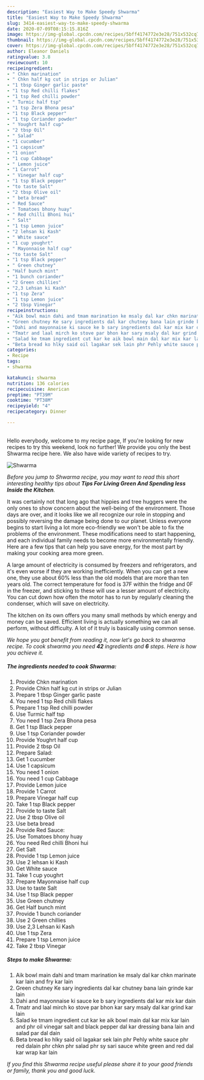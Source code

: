 ```yaml
---
description: "Easiest Way to Make Speedy Shwarma"
title: "Easiest Way to Make Speedy Shwarma"
slug: 3414-easiest-way-to-make-speedy-shwarma
date: 2020-07-09T08:15:15.816Z
image: https://img-global.cpcdn.com/recipes/5bff4174772e3e28/751x532cq70/shwarma-recipe-main-photo.jpg
thumbnail: https://img-global.cpcdn.com/recipes/5bff4174772e3e28/751x532cq70/shwarma-recipe-main-photo.jpg
cover: https://img-global.cpcdn.com/recipes/5bff4174772e3e28/751x532cq70/shwarma-recipe-main-photo.jpg
author: Eleanor Daniels
ratingvalue: 3.8
reviewcount: 10
recipeingredient:
- " Chkn marination"
- " Chkn half kg cut in strips or Julian"
- "1 tbsp Ginger garlic paste"
- "1 tsp Red chilli flakes"
- "1 tsp Red chilli powder"
- " Turmic half tsp"
- "1 tsp Zera Bhona pesa"
- "1 tsp Black pepper"
- "1 tsp Coriander powder"
- " Youghrt half cup"
- "2 tbsp Oil"
- " Salad"
- "1 cucumber"
- "1 capsicum"
- "1 onion"
- "1 cup Cabbage"
- " Lemon juice"
- "1 Carrot"
- " Vinegar half cup"
- "1 tsp Black pepper"
- "to taste Salt"
- "2 tbsp Olive oil"
- " beta bread"
- " Red Sauce"
- " Tomatoes bhony huay"
- " Red chilli Bhoni hui"
- " Salt"
- "1 tsp Lemon juice"
- "2 lehsan ki Kash"
- " White sauce"
- "1 cup youghrt"
- " Mayonnaise half cup"
- "to taste Salt"
- "1 tsp Black pepper"
- " Green chutney"
- "Half bunch mint"
- "1 bunch coriander"
- "2 Green chillies"
- "2,3 Lehsan ki Kash"
- "1 tsp Zera"
- "1 tsp Lemon juice"
- "2 tbsp Vinegar"
recipeinstructions:
- "Aik bowl main dahi and tmam marination ke msaly dal kar chkn marinate kar lain and fry kar lain"
- "Green chutney Ke sary ingredients dal kar chutney bana lain grinde kar lain"
- "Dahi and mayonnaise ki sauce ke b sary ingredients dal kar mix kar dain"
- "Tmatr and laal mirch ko stove par bhon kar sary msaly dal kar grind kar lain"
- "Salad ke tmam ingredient cut kar ke aik bowl main dal kar mix kar lain and phr oil vinegar salt and black pepper dal kar dressing bana lain and salad par dal dain"
- "Beta bread ko hlky said oil lagakar sek lain phr Pehly white sauce phr red dalain phr chkn phr salad phr sy sari sauce white green and red dal kar wrap kar lain"
categories:
- Recipe
tags:
- shwarma

katakunci: shwarma 
nutrition: 136 calories
recipecuisine: American
preptime: "PT39M"
cooktime: "PT38M"
recipeyield: "4"
recipecategory: Dinner

---
```

<br>
Hello everybody, welcome to my recipe page, If you're looking for new recipes to try this weekend, look no further! We provide you only the best Shwarma recipe here. We also have wide variety of recipes to try.
<br>


![Shwarma](https://img-global.cpcdn.com/recipes/5bff4174772e3e28/751x532cq70/shwarma-recipe-main-photo.jpg)

<i>Before you jump to Shwarma recipe, you may want to read this short interesting healthy tips about 
<strong>Tips For Living Green And Spending less Inside the Kitchen</strong>.</i>
</br>

It was certainly not that long ago that hippies and tree huggers were the only ones to show concern about the well-being of the environment. Those days are over, and it looks like we all recognize our role in stopping and possibly reversing the damage being done to our planet. Unless everyone begins to start living a lot more eco-friendly we won't be able to fix the problems of the environment. These modifications need to start happening, and each individual family needs to become more environmentally friendly. Here are a few tips that can help you save energy, for the most part by making your cooking area more green.

A large amount of electricity is consumed by freezers and refrigerators, and it's even worse if they are working inefficiently. When you can get a new one, they use about 60% less than the old models that are more than ten years old. The correct temperature for food is 37F within the fridge and 0F in the freezer, and sticking to these will use a lesser amount of electricity. You can cut down how often the motor has to run by regularly cleaning the condenser, which will save on electricity.

The kitchen on its own offers you many small methods by which energy and money can be saved. Efficient living is actually something we can all perform, without difficulty. A lot of it truly is basically using common sense.


<i>We hope you got benefit from reading it, now let's go back to shwarma recipe. To cook shwarma you need <strong>42</strong> ingredients and <strong>6</strong> steps. Here is how you achieve it.
</i>

##### The ingredients needed to cook Shwarma:

1. Provide  Chkn marination
1. Provide  Chkn half kg cut in strips or Julian
1. Prepare 1 tbsp Ginger garlic paste
1. You need 1 tsp Red chilli flakes
1. Prepare 1 tsp Red chilli powder
1. Use  Turmic half tsp
1. You need 1 tsp Zera Bhona pesa
1. Get 1 tsp Black pepper
1. Use 1 tsp Coriander powder
1. Provide  Youghrt half cup
1. Provide 2 tbsp Oil
1. Prepare  Salad:
1. Get 1 cucumber
1. Use 1 capsicum
1. You need 1 onion
1. You need 1 cup Cabbage
1. Provide  Lemon juice
1. Provide 1 Carrot
1. Prepare  Vinegar half cup
1. Take 1 tsp Black pepper
1. Provide to taste Salt
1. Use 2 tbsp Olive oil
1. Use  beta bread
1. Provide  Red Sauce:
1. Use  Tomatoes bhony huay
1. You need  Red chilli Bhoni hui
1. Get  Salt
1. Provide 1 tsp Lemon juice
1. Use 2 lehsan ki Kash
1. Get  White sauce
1. Take 1 cup youghrt
1. Prepare  Mayonnaise half cup
1. Use to taste Salt
1. Use 1 tsp Black pepper
1. Use  Green chutney
1. Get Half bunch mint
1. Provide 1 bunch coriander
1. Use 2 Green chillies
1. Use 2,3 Lehsan ki Kash
1. Use 1 tsp Zera
1. Prepare 1 tsp Lemon juice
1. Take 2 tbsp Vinegar


##### Steps to make Shwarma:

1. Aik bowl main dahi and tmam marination ke msaly dal kar chkn marinate kar lain and fry kar lain
1. Green chutney Ke sary ingredients dal kar chutney bana lain grinde kar lain
1. Dahi and mayonnaise ki sauce ke b sary ingredients dal kar mix kar dain
1. Tmatr and laal mirch ko stove par bhon kar sary msaly dal kar grind kar lain
1. Salad ke tmam ingredient cut kar ke aik bowl main dal kar mix kar lain and phr oil vinegar salt and black pepper dal kar dressing bana lain and salad par dal dain
1. Beta bread ko hlky said oil lagakar sek lain phr Pehly white sauce phr red dalain phr chkn phr salad phr sy sari sauce white green and red dal kar wrap kar lain


<i>If you find this Shwarma recipe useful please share it to your good friends or family, thank you and good luck.</i>
